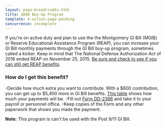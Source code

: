 ```yaml
---
layout: page-breadcrumbs.html
title: $600 Buy-Up Program
template: 4-action-page-pending
concurrence: incomplete
---
```


If you're on active duty and plan to use the the Montgomery GI Bill (MGIB) or Reserve Educational Assistance Program (REAP), you can increase your GI Bill monthly payments through the GI Bill buy-up program, sometimes called a kicker. Keep in mind that The National Defense Authorization Act of 2016 ended REAP on November 25, 2015. [Be sure and check to see if you can still get REAP benefits](https://www.vets.gov/education/other-educational-assistance-programs/reap/). 

### How do I get this benefit? 

-Decide how much extra you want to contribute. With a $600 contribution, you can get up to $5,400 more in GI Bill benefits. [This table](http://www.benefits.va.gov/gibill/resources/benefits_resources/rates/600_buyup.asp) shows how much your payments will be. 
-Fill out [Form DD-2366](http://www.dtic.mil/whs/directives/forms/eforms/dd2366-1.pdf) and take it to your payroll or personnel office. 
-Keep copies of the Form and any other paperwork that shows you made the payment. 

**Note:** This program is can't be used with the Post 9/11 GI Bill.
